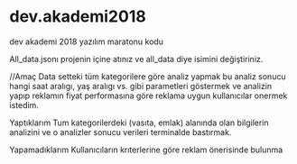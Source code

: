 # dev.akademi2018
dev akademi 2018 yazılım maratonu kodu

All_data.jsonı projenin içine atınız ve all_data diye isimini değiştiriniz.

//Amaç
Data setteki tüm kategorilere göre analiz yapmak bu analiz sonucu hangi saat aralıgı, yaş aralıgı vs. gibi parametleri göstermek ve analizin yapıp reklamın fiyat performasına göre reklama uygun kullanıcılar onermek istedim.

Yaptıklarım 
Tum kategorilerdeki (vasıta, emlak) alanında olan bilgilerin analizini ve o analizler sonucu verileri terminalde bastırmak.

Yapamadıklarım
Kullanıcıların krıterlerine göre reklam önerisinde bulunma
